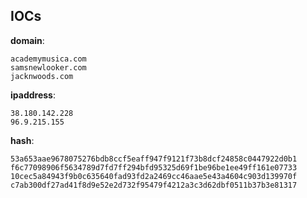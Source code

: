 
## IOCs

__domain__:

```text
academymusica.com
samsnewlooker.com
jacknwoods.com
```
__ipaddress__:

```text
38.180.142.228
96.9.215.155
```
__hash__:

```text
53a653aae9678075276bdb8ccf5eaff947f9121f73b8dcf24858c0447922d0b1
f6c77098906f5634789d7fd7ff294bfd95325d69f1be96be1ee49ff161e07733
10cec5a84943f9b0c635640fad93fd2a2469cc46aae5e43a4604c903d139970f
c7ab300df27ad41f8d9e52e2d732f95479f4212a3c3d62dbf0511b37b3e81317
```